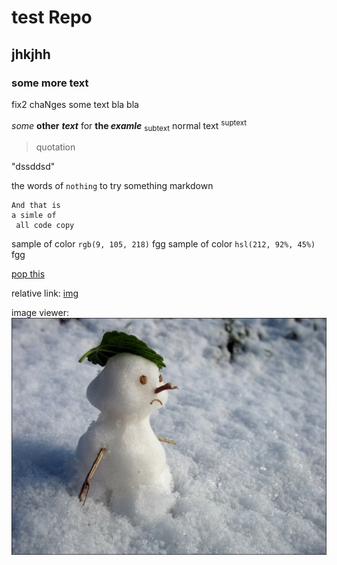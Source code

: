 # test Repo
## jhkjhh

### some more text

fix2 chaNges
some text bla bla

*some* **other** ***text*** for **the *examle***
<sub>subtext</sub>
normal text
<sup>suptext</sup>

> quotation 

"dssddsd"

the words of `nothing` to try something markdown 

```
And that is 
a simle of
 all code copy
```
sample of color `rgb(9, 105, 218)` fgg 
sample of color `hsl(212, 92%, 45%)` fgg 

[pop this](https://github.com/MDViktor/testrepo#test-repo)

relative link: [img](1.jpg)

image viewer: ![1](2.png)


